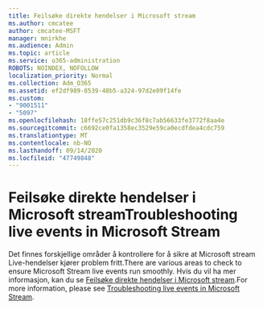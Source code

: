 ```yaml
---
title: Feilsøke direkte hendelser i Microsoft stream
ms.author: cmcatee
author: cmcatee-MSFT
manager: mnirkhe
ms.audience: Admin
ms.topic: article
ms.service: o365-administration
ROBOTS: NOINDEX, NOFOLLOW
localization_priority: Normal
ms.collection: Adm_O365
ms.assetid: ef2df989-8539-48b5-a324-97d2e09f14fe
ms.custom:
- "9001511"
- "5097"
ms.openlocfilehash: 18ffe57c251db9c36f8c7ab56633fe3772f8aa4e
ms.sourcegitcommit: c6692ce0fa1358ec3529e59ca0ecdfdea4cdc759
ms.translationtype: MT
ms.contentlocale: nb-NO
ms.lasthandoff: 09/14/2020
ms.locfileid: "47749848"
---
```

# <a name="troubleshooting-live-events-in-microsoft-stream"></a><span data-ttu-id="05d2c-102">Feilsøke direkte hendelser i Microsoft stream</span><span class="sxs-lookup"><span data-stu-id="05d2c-102">Troubleshooting live events in Microsoft Stream</span></span>

<span data-ttu-id="05d2c-103">Det finnes forskjellige områder å kontrollere for å sikre at Microsoft stream Live-hendelser kjører problem fritt.</span><span class="sxs-lookup"><span data-stu-id="05d2c-103">There are various areas to check to ensure Microsoft Stream live events run smoothly.</span></span> <span data-ttu-id="05d2c-104">Hvis du vil ha mer informasjon, kan du se [Feilsøke direkte hendelser i Microsoft stream](https://docs.microsoft.com/stream/live-event-troubleshooting).</span><span class="sxs-lookup"><span data-stu-id="05d2c-104">For more information, please see [Troubleshooting live events in Microsoft Stream](https://docs.microsoft.com/stream/live-event-troubleshooting).</span></span>
